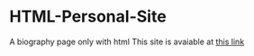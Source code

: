 # HTML-Personal-Site
A biography page only with html
This site is avaiable at [this link](https://haniesolaty.github.io/HTML-Personal-Site/)
